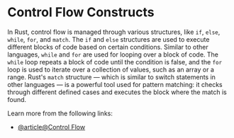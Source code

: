 # Control Flow Constructs

In Rust, control flow is managed through various structures, like `if`, `else`, `while`, `for`, and `match`. The `if` and `else` structures are used to execute different blocks of code based on certain conditions. Similar to other languages, `while` and `for` are used for looping over a block of code. The `while` loop repeats a block of code until the condition is false, and the `for` loop is used to iterate over a collection of values, such as an array or a range. Rust's `match` structure — which is similar to switch statements in other languages — is a powerful tool used for pattern matching: it checks through different defined cases and executes the block where the match is found.

Learn more from the following links:

- [@article@Control Flow](https://rust-book.cs.brown.edu/ch03-05-control-flow.html)
